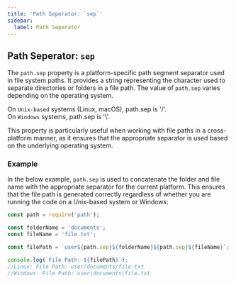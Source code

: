 ```yaml
---
title: 'Path Seperator: `sep`'
sidebar:
  label: Path Seperator
---
```


## Path Seperator: `sep`

The `path.sep` property is a platform-specific path segment separator used in file system paths. It provides a string representing the character used to separate directories or folders in a file path. The value of `path.sep` varies depending on the operating system.

On `Unix-based` systems (Linux, macOS), path.sep is '/'.    
On `Windows` systems, path.sep is '\\'. 

This property is particularly useful when working with file paths in a cross-platform manner, as it ensures that the appropriate separator is used based on the underlying operating system.

### Example

In the below example, `path.sep` is used to concatenate the folder and file name with the appropriate separator for the current platform. This ensures that the file path is generated correctly regardless of whether you are running the code on a Unix-based system or Windows:

```javascript
const path = require('path');

const folderName = 'documents';
const fileName = 'file.txt';

const filePath = `user${path.sep}${folderName}${path.sep}${fileName}`;

console.log(`File Path: ${filePath}`);
//Linux: File Path: user/documents/file.txt
//Windows: File Path: user\documents\file.txt
```
